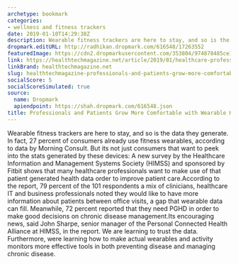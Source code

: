 ```yaml
---
archetype: bookmark
categories:
- wellness and fitness trackers
date: 2019-01-10T14:29:38Z
description: Wearable fitness trackers are here to stay, and so is the data they generate.
dropmark.editURL: http://radhikan.dropmark.com/616548/17263552
featuredImage: https://cdn2.dropmarkusercontent.com/353804/974878485ce178532f47c1b32efd8c5baea82751abc534bdd7888f35c11f0a82/thumbnail/wellness%20fitness%20tracker.JPG?Expires=1557430063&Signature=N1GrCCkdYiLKToqpaDRirfJcAs6Esbo4LXr6B3uTGMMWwHVE30J~AiRqdRmMfskcHyTtJdxwY9zr7Z3G3snsGFZ8DZJaS93RiH-kh7BBtoAssNY6sbxSgg6fPHWBZpfxV0lRHAQTsdp6uUNpnTMOmUKc9MlqYVB8oYQ7hh8cGq4Eg4Lq390jAnn-HHMhom4GHo1XS5a7mHjWNlCm8OMgA49U~45m160zunLJT-e9uJN2RQa9bw1ZkJFqW02S8p-kp5zTtQtgNjergxwytegJlqzPDUDE9sfTt4jT~soTe6p6nPu6D4gFexsF7KWXsTMAT5zk76KVxH5xXVQjF4VYNg__&Key-Pair-Id=APKAITQYWVEN757ZA4KQ
link: https://healthtechmagazine.net/article/2019/01/healthcare-professionals-and-patients-grow-more-comfortable-wearable-data
linkBrand: healthtechmagazine.net
slug: healthtechmagazine-professionals-and-patients-grow-more-comfortable-with-wearable-health-data
socialScore: 5
socialScoreSimulated: true
source:
  name: Dropmark
  apiendpoint: https://shah.dropmark.com/616548.json
title: Professionals and Patients Grow More Comfortable with Wearable Health Data
---
```

Wearable fitness trackers are here to stay, and so is the data they generate. In fact, 27 percent of consumers already use fitness wearables, according to data by Morning Consult. But its not just consumers that want to peek into the stats generated by these devices: A new survey by the Healthcare Information and Management Systems Society (HIMSS) and sponsored by Fitbit shows that many healthcare professionals want to make use of that patient generated health data order to improve patient care.According to the report, 79 percent of the 101 respondents a mix of clinicians, healthcare IT and business professionals noted they would like to have more information about patients between office visits, a gap that wearable data can fill. Meanwhile, 72 percent reported that they need PGHD in order to make good decisions on chronic disease management.Its encouraging news, said John Sharpe, senior manager of the Personal Connected Health Alliance at HIMSS, in the report. We are learning to trust the data. Furthermore, were learning how to make actual wearables and activity monitors more effective tools in both preventing disease and managing chronic disease.


